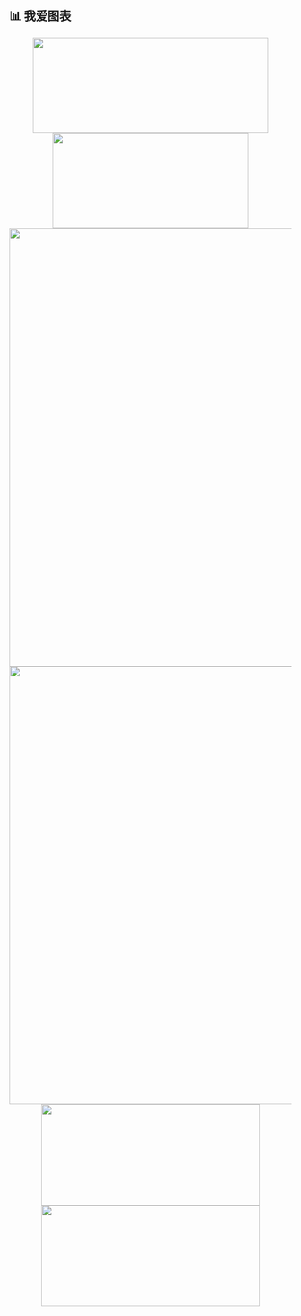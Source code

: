 ## 📊 我爱图表

<div align="center">
  <!-- 第一行：主要统计和语言 -->
  <img height="170em" width="420" src="https://github-readme-stats.vercel.app/api?username=Ebotian&show_icons=true&theme=radical&locale=cn&include_all_commits=true&count_private=true&hide_border=true" />
  <img height="170em" width="350" src="https://github-readme-stats.vercel.app/api/top-langs/?username=Ebotian&layout=compact&theme=radical&locale=cn&hide=jupyter%20notebook&hide_border=true" />

  <!-- 第二行：成就奖杯 (单独一行展示更好) -->
  <img width="780" src="https://github-profile-trophy.vercel.app/?username=Ebotian&theme=radical&row=1&no-frame=true&margin-w=15" />

  <!-- 第三行：贡献热力图 (全宽) -->
  <img width="780" src="https://github-profile-summary-cards.vercel.app/api/cards/profile-details?username=Ebotian&theme=radical" />

  <!-- 第四行：每周贡献和连续提交 -->
  <img height="180em" width="390" src="https://github-profile-summary-cards.vercel.app/api/cards/productive-time?username=Ebotian&theme=radical&utcOffset=8" />

  <!-- 第五行：状态和活动图 -->
  <img height="180em" width="390" src="https://github-profile-summary-cards.vercel.app/api/cards/repos-per-language?username=Ebotian&theme=radical" />
</div>
